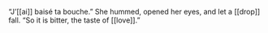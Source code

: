 “J’[[ai]] baisé ta bouche.” She hummed, opened her eyes, and let a [[drop]] fall. “So it is bitter, the taste of [[love]].”